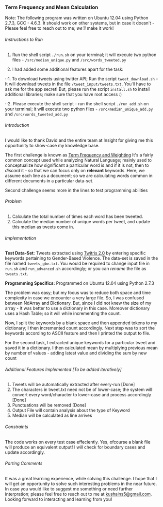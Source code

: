 ### Term Frequency and Mean Calculation
Note: The following program was written on Ubuntu 12.04 using Python 2.7.3, GCC - 4.6.3. It should work on other systems, but in case it doesn't - Please feel free to reach out to me; *we'll* make it work!

###### Instructions to Run

1. Run the shell script `./run.sh` on your terminal; it will execute two python files - `/src/median_unique.py` and `/src/words_tweeted.py`

2. I had added some additional features apart for the task:

⋅⋅1. To download tweets using twitter API; Run the script `tweet_download.sh` - It will download tweets in the file `/tweet_input/tweets.txt`. You'll have to ask me for the app secret! But, please run the script `install.sh` to install additional libraries; make sure that you have root access :)

⋅⋅2. Please execute the shell script - run the shell script `./run_add.sh` on your terminal; it will execute two python files - `/src/median_unique_add.py` and `/src/words_tweeted_add.py` 

###### Introduction

I would like to thank David and the entire team at Insight for giving me this opportunity to show-case my knowledge base. 

The first challenge is known as [Term Frequency and Weighting](http://nlp.stanford.edu/IR-book/html/htmledition/term-frequency-and-weighting-1.html) It's a fairly common concept used while analyzing Natural Language; mainly used to conceptualize how significant a particular word is and if it is not, then to *discard* it - so that we can focus only on **relevant** keywords. Here, we assume each line as a document; so we are calculating words common in different documents in a particular data-set.

Second challenge seems more in the lines to test programming abilities

###### Problem

1. Calculate the total number of times each word has been tweeted.
2. Calculate the median number of unique words per tweet, and update this median as tweets come in.

###### Implementation

**Test Data-Set:** Tweets extracted using [Twitris 2.0](http://knoesis.org/projects/twitris) by entering specific keywords pertaining to Gender-Based Violence. The data-set is saved in the file named `tweets_gbv.txt`. You would be required to change input file in `run.sh` and `run_advanced.sh` accordingly; or you can *rename* the file as `tweets.txt`.

**Programming Specifics:** Programmed on Ubuntu 12.04 using Python 2.7.3

The problem was easy; but my focus was to reduce both space and time complexity in case we encounter a very large file. So, I was confused between NdArray and Dictionary. But, since I did not knew the size of my array - It was better to use a dictionary in this case. Moreover dictionary uses a Hash Table; so it will while incrementing the count.

Now, I split the keywords by a blank space and then appended tokens to my dictionary; I then incremented count accordingly. Next step was to sort the keywords according to ASCII feature and then I printed the output to file. 

For the second task, I extracted unique keywords for a particular tweet and saved it in a dictionary. I then calculated mean by multiplying previous mean by number of values - adding latest value and dividing the sum by new count

###### Additional Features Implemented [To be added iteratively]

1. Tweets will be automatically extracted after every-run \[Done]
2. The characters in tweet.txt need not be of lower-case; the system will convert every word/character to lower-case and process accordingly \[Done]
3. Punctuations will be removed \[Done]
4. Output File will contain analysis about the type of Keyword
5. Median will be calculated as line arrives

###### Constraints

The code works on every test case effeciently. Yes, ofcourse a blank file will produce an equivalent output! 
I will check for boundary cases and update accordingly. 

###### Parting Comments

It was a great learning experience, while solving this challenge. I hope that I will get an opportunity to solve such interesting problems in the near future. In case you would like to suggest me something or need further interpration; please feel free to reach out to me at kushalns5@gmail.com. Looking forward to interacting and learning from you!
